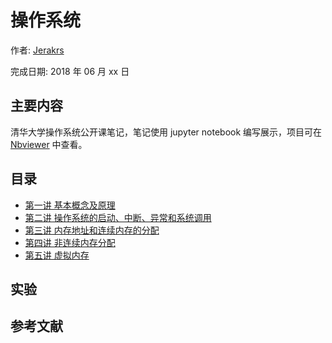 # 操作系统

作者: [Jerakrs](http://jerakrs.com/)

完成日期: 2018 年 06 月 xx 日

## 主要内容

清华大学操作系统公开课笔记，笔记使用 jupyter notebook 编写展示，项目可在 [Nbviewer]() 中查看。

## 目录

* [第一讲 基本概念及原理](http://nbviewer.jupyter.org/github/JeraKrs/Notes/blob/master/Operating%20System/Chapter01.ipynb)
* [第二讲 操作系统的启动、中断、异常和系统调用](http://nbviewer.jupyter.org/github/JeraKrs/Notes/blob/master/Operating%20System/Chapter02.ipynb)
* [第三讲 内存地址和连续内存的分配](http://nbviewer.jupyter.org/github/JeraKrs/Notes/blob/master/Operating%20System/Chapter03.ipynb)
* [第四讲 非连续内存分配](http://nbviewer.jupyter.org/github/JeraKrs/Notes/blob/master/Operating%20System/Chapter04.ipynb)
* [第五讲 虚拟内存](http://nbviewer.jupyter.org/github/JeraKrs/Notes/blob/master/Operating%20System/Chapter05.ipynb)



## 实验

## 参考文献
